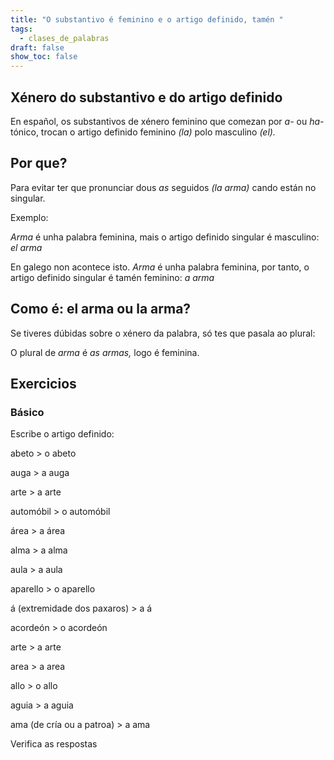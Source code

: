 ```yaml
---
title: "O substantivo é feminino e o artigo definido, tamén "
tags:
  - clases_de_palabras
draft: false
show_toc: false
---
```

## Xénero do substantivo e do artigo definido

En español, os substantivos de xénero feminino que comezan por *a-* ou *ha-* tónico, trocan o artigo definido feminino *(la)* polo masculino *(el).* 

## Por que?

Para evitar ter que pronunciar dous *as* seguidos *(la arma)* cando están no singular. 

Exemplo:

*Arma* é unha palabra feminina, mais o artigo definido singular é masculino: *el arma*

En galego non acontece isto. *Arma* é unha palabra feminina, por tanto, o artigo definido singular é tamén feminino: *a arma*

## Como é: el arma ou la arma?

Se tiveres dúbidas sobre o xénero da palabra, só tes que pasala ao plural:

O plural de *arma* é *as armas,* logo é feminina.

## Exercicios

### Básico

Escribe o artigo definido:

abeto > <e-answer> o </e-answer> abeto

auga > <e-answer> a </e-answer> auga 

arte > <e-answer> a </e-answer> arte

automóbil > <e-answer> o </e-answer> automóbil 

área > <e-answer> a </e-answer> área

alma > <e-answer> a </e-answer> alma

aula > <e-answer> a </e-answer> aula 

aparello > <e-answer> o </e-answer> aparello 

á (extremidade dos paxaros) > <e-answer> a </e-answer> á 

acordeón > <e-answer> o </e-answer> acordeón 

arte > <e-answer> a </e-answer> arte

area > <e-answer> a </e-answer> area

allo > <e-answer> o </e-answer> allo

aguia > <e-answer> a </e-answer> aguia

ama (de cría ou a patroa) > <e-answer> a </e-answer> ama

<e-validate>Verifica as respostas</e-validate>